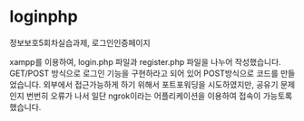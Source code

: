 # loginphp
정보보호5회차실습과제, 로그인인증페이지

xampp를 이용하여, login.php 파일과 register.php 파일을 나누어 작성했습니다.
GET/POST 방식으로 로그인 기능을 구현하라고 되어 있어 POST방식으로 코드를 만들었습니다.
외부에서 접근가능하게 하기 위해서 포트포워딩을 시도하였지만, 공유기 문제인지 번번히 오류가 나서 일단 ngrok이라는 어플리케이션을 이용하여 접속이 가능토록 했습니다.
